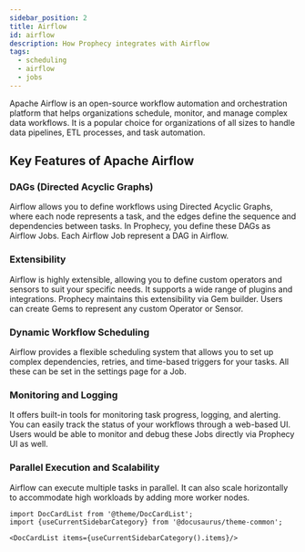 ```yaml
---
sidebar_position: 2
title: Airflow
id: airflow
description: How Prophecy integrates with Airflow
tags:
  - scheduling
  - airflow
  - jobs
---
```


Apache Airflow is an open-source workflow automation and orchestration platform that helps organizations schedule, monitor, and manage complex data workflows.
It is a popular choice for organizations of all sizes to handle data pipelines, ETL processes, and task automation.

## Key Features of Apache Airflow

### DAGs (Directed Acyclic Graphs)

Airflow allows you to define workflows using Directed Acyclic Graphs, where each node represents a task, and the edges define the sequence and dependencies between tasks. In Prophecy, you define these DAGs as Airflow Jobs. Each Airflow Job represent a DAG in Airflow.

### Extensibility

Airflow is highly extensible, allowing you to define custom operators and sensors to suit your specific needs. It supports a wide range of plugins and integrations. Prophecy maintains this extensibility via Gem builder. Users can create Gems to represent any custom Operator or Sensor.

### Dynamic Workflow Scheduling

Airflow provides a flexible scheduling system that allows you to set up complex dependencies, retries, and time-based triggers for your tasks. All these can be set in the settings page for a Job.

### Monitoring and Logging

It offers built-in tools for monitoring task progress, logging, and alerting. You can easily track the status of your workflows through a web-based UI. Users would be able to monitor and debug these Jobs directly via Prophecy UI as well.

### Parallel Execution and Scalability

Airflow can execute multiple tasks in parallel. It can also scale horizontally to accommodate high workloads by adding more worker nodes.

```mdx-code-block
import DocCardList from '@theme/DocCardList';
import {useCurrentSidebarCategory} from '@docusaurus/theme-common';

<DocCardList items={useCurrentSidebarCategory().items}/>
```
